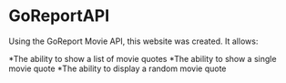# GoReportAPI

Using the GoReport Movie API, this website was created. It allows:

 *The ability to show a list of movie quotes
 *The ability to show a single movie quote
 *The ability to display a random movie quote
